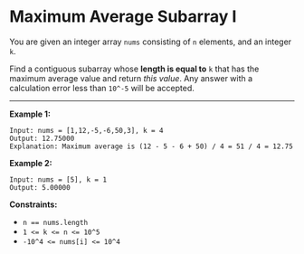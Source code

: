 <h1>Maximum Average Subarray I</h1>

You are given an integer array `nums` consisting of `n` elements, and an integer `k`.

Find a contiguous subarray whose __length is equal to__ `k` that has the maximum average value and return _this value_. Any answer with a calculation error less than `10^-5` will be accepted.

<hr>

__Example 1:__
```
Input: nums = [1,12,-5,-6,50,3], k = 4
Output: 12.75000
Explanation: Maximum average is (12 - 5 - 6 + 50) / 4 = 51 / 4 = 12.75
```
__Example 2:__
```
Input: nums = [5], k = 1
Output: 5.00000
 ```

__Constraints:__

- `n == nums.length`
- `1 <= k <= n <= 10^5`
- `-10^4 <= nums[i] <= 10^4`
